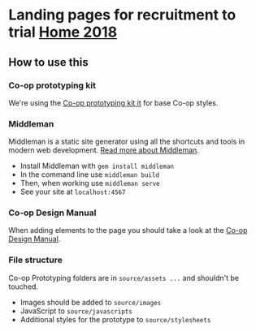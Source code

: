# Landing pages for recruitment to trial [Home 2018](https://github.com/coopdigital/home-2018)

## How to use this

### Co-op prototyping kit

We're using the [Co-op prototyping kit it](https://github.com/coopdigital/prototype-kit-proof-of-concept) for base Co-op styles.

### Middleman

Middleman is a static site generator using all the shortcuts and tools in modern web development. [Read more about Middleman](https://middlemanapp.com/).

* Install Middleman with `gem install middleman`
* In the command line use `middleman build`
* Then, when working use `middleman serve`
* See your site at `localhost:4567`

### Co-op Design Manual

When adding elements to the page you should take a look at the [Co-op Design Manual](https://coop-design-manual.herokuapp.com/index.html).

### File structure

Co-op Prototyping folders are in `source/assets ...` and shouldn't be touched.

* Images should be added to `source/images`
* JavaScript to `source/javascripts`
* Additional styles for the prototype to `source/stylesheets`
